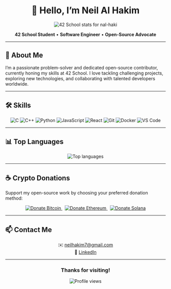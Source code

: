 <div align="center">
  <h1>👋 Hello, I’m Neil Al Hakim</h1>
  <img src="https://badge.mediaplus.ma/binary/nal-haki" alt="42 School stats for nal-haki" />
</div>

<p align="center">
  <strong>42 School Student</strong> • <strong>Software Engineer</strong> • <strong>Open-Source Advocate</strong>
</p>

---

## 🚀 About Me

I’m a passionate problem-solver and dedicated open-source contributor, currently honing my skills at 42 School. I love tackling challenging projects, exploring new technologies, and collaborating with talented developers worldwide.

---

## 🛠️ Skills

<p align="center">
  <img src="https://img.shields.io/badge/C-00599C?style=for-the-badge&logo=c&logoColor=white" alt="C" />
  <img src="https://img.shields.io/badge/C%2B%2B-00599C?style=for-the-badge&logo=c%2B%2B&logoColor=white" alt="C++" />
  <img src="https://img.shields.io/badge/Python-3776AB?style=for-the-badge&logo=python&logoColor=white" alt="Python" />
  <img src="https://img.shields.io/badge/JavaScript-F7DF1E?style=for-the-badge&logo=javascript&logoColor=black" alt="JavaScript" />
  <img src="https://img.shields.io/badge/React-61DAFB?style=for-the-badge&logo=react&logoColor=black" alt="React" />
  <img src="https://img.shields.io/badge/Git-F05032?style=for-the-badge&logo=git&logoColor=white" alt="Git" />
  <img src="https://img.shields.io/badge/Docker-2496ED?style=for-the-badge&logo=docker&logoColor=white" alt="Docker" />
  <img src="https://img.shields.io/badge/VS_Code-007ACC?style=for-the-badge&logo=visual-studio-code&logoColor=white" alt="VS Code" />
</p>

---

## 📊 Top Languages

<p align="center">
  <img src="https://github-readme-stats.vercel.app/api/top-langs/?username=hawkim&layout=compact&theme=radical" alt="Top languages" />
</p>

---

## ☕ Crypto Donations

Support my open-source work by choosing your preferred donation method:

<p align="center">
  <a href="https://hawkim.github.io/Hawkim/donate-btc.html" title="Donate Bitcoin">
    <img src="https://img.shields.io/badge/Donate-Bitcoin-ff9900?logo=bitcoin&logoColor=white" alt="Donate Bitcoin" />
  </a>
  &nbsp;
  <a href="https://hawkim.github.io/Hawkim/donate-eth.html" title="Donate Ethereum">
    <img src="https://img.shields.io/badge/Donate-Ethereum-627eea?logo=ethereum&logoColor=white" alt="Donate Ethereum" />
  </a>
  &nbsp;
  <a href="https://hawkim.github.io/Hawkim/donate-sol.html" title="Donate Solana">
    <img src="https://img.shields.io/badge/Donate-Solana-00FFA3?logo=solana&logoColor=white" alt="Donate Solana" />
  </a>
</p>

---

## 📫 Contact Me

<p align="center">
  ✉️ <a href="mailto:neilhakim7@gmail.com">neilhakim7@gmail.com</a><br />
  🔗 <a href="https://www.linkedin.com/in/neil-al-hakim-39931a219/">LinkedIn</a>
</p>

---

<div align="center">
  <h3>Thanks for visiting!</h3>
  <img src="https://komarev.com/ghpvc/?username=hawkim&style=plastic&color=red" alt="Profile views" />
</div>
